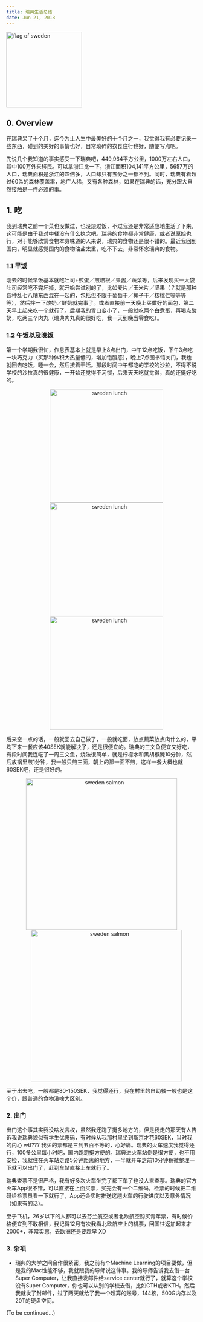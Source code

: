 ```yaml
---
title: 瑞典生活总结
date: Jun 21, 2018
---
```


<img src="../imgs/flag_of_sweden.png" alt="flag of sweden" style="height: 200px;"/>

## 0. Overview

在瑞典呆了十个月，迄今为止人生中最美好的十个月之一，我觉得我有必要记录一些东西，碰到的美好的事情也好，日常琐碎的衣食住行也好，随便写点吧。

先说几个我知道的事实感受一下瑞典吧，449,964平方公里，1000万左右人口，其中100万外来移民。可以拿浙江比一下，浙江面积104,141平方公里，5657万的人口，瑞典面积是浙江的四倍多，人口却只有五分之一都不到。同时，瑞典有着超过60%的森林覆盖率，地广人稀，又有各种森林，如果在瑞典的话，充分跟大自然接触是一件必须的事。

## 1. 吃

我到瑞典之前一个菜也没做过，也没烧过饭，不过我还是非常适应地生活了下来，这可能是由于我对中餐没有什么执念吧。瑞典的食物都非常健康，或者说原始也行，对于能够欣赏食物本身味道的人来说，瑞典的食物还是很不错的。最近我回到国内，明显就感觉国内的食物油盐太重，吃不下去，非常怀念瑞典的食物。

### 1.1 早饭

刚去的时候早饭基本就吃吐司+煎蛋／煎培根／果酱／蔬菜等，后来发现买一大袋吐司经常吃不完坏掉，就开始尝试别的了，比如麦片／玉米片／坚果（？就是那种各种乱七八糟东西混在一起的，包括但不限于葡萄干／椰子干／核桃仁等等等等），然后拌一下酸奶／鲜奶就完事了。或者直接前一天晚上买做好的面包，第二天早上起来吃一个就行了。后期我的胃口变小了，一般就吃两个白煮蛋，再喝点酸奶，吃两三个肉丸（瑞典肉丸真的很好吃，我一天到晚当零食吃）。

### 1.2 午饭以及晚饭

第一个学期我很忙，作息表基本上就是早上8点出门，中午12点吃饭，下午3点吃一块巧克力（买那种体积大热量低的，增加饱腹感），晚上7点图书馆关门，我也就回去吃饭，睡一会，然后接着干活。那段时间中午都吃的学校的沙拉，不得不说学校的沙拉真的很健康，一开始还觉得不习惯，后来天天吃就觉得，真的还挺好吃的。

<center>
<img src="../imgs/sweden-lunch-0.jpg" alt="sweden lunch" style="height: 300px;margin-left:20pt;"/>
<img src="../imgs/sweden-lunch-1.jpg" alt="sweden lunch" style="height: 300px;margin-left:20pt;"/>
<img src="../imgs/sweden-lunch-2.jpg" alt="sweden lunch" style="height: 300px;margin-left:20pt;"/>
</center>

后来空一点的话，一般就回去自己做了，一般就吃面，放点蔬菜放点肉什么的，平均下来一餐应该40SEK就能解决了，还是很便宜的。瑞典的三文鱼便宜又好吃，有段时间我连吃了一周三文鱼，烧法很简单，就是柠檬水和黑胡椒腌10分钟，然后放锅里煎1分钟，我一般只煎三面，朝上的那一面不煎，这样一餐大概也就60SEK吧，还是很好的。

<center>
<img src="../imgs/salmon.png" alt="sweden salmon" style="height: 400px;"/>
<img src="../imgs/salmon1.png" alt="sweden salmon" style="height: 400px;margin-left:20pt;"/>
</center>

至于出去吃，一般都是80-150SEK，我觉得还行，我在村里的自助餐一般也是这个价，跟普通的食物没啥大区别。


### 2. 出门

出门这个事其实我没啥发言权，虽然我还跑了挺多地方的，但是我走的那天有人告诉我说瑞典貌似有学生优惠码，有时候从我那村里坐到斯京才花60SEK，当时我的内心 wtf??? 我买的票都是三到五百不等的，心好痛。瑞典的火车速度我觉得还行，100多公里每小时吧，国内跑跑挺方便的。瑞典进火车站倒是很方便，也不用安检，我就住在火车站走路5分钟距离的地方，一半就开车之前10分钟稍微整理一下就可以出门了，赶到车站直接上车就行了。

瑞典查票不是很严格，我有好多次火车坐完了都下车了也没人来查票。瑞典的官方火车App很不错，可以直接在上面买票，买完会有一个二维码，检票的时候把二维码给检票员看一下就行了，App还会实时推送这趟火车的行驶进度以及意外情况（如果有的话）。

至于飞机，26岁以下的人都可以去芬兰航空或者北欧航空购买青年票，有时候价格便宜到不敢相信，我记得12月有次我看北欧航空上的机票，回国往返加起来才2000+，非常实惠，去欧洲还是要趁早 XD

### 3. 杂项

* 瑞典的大学之间合作很紧密，我之前有个Machine Learning的项目要做，但是我的Mac性能不够，我就跟我的导师说这件事。我的导师告诉我去借一台Super Computer，让我直接发邮件给service center就行了，就算这个学校没有Super Computer，你也可以从别的学校去借，比如CTH或者KTH。然后我就发了封邮件，过了两天就给了我一个超算的账号，144核，500G内存以及20T的硬盘空间。



(To be continued...)

